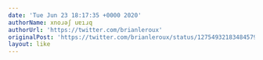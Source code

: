 ```yaml
---
date: 'Tue Jun 23 18:17:35 +0000 2020'
authorName: xnoɹǝʃ uɐıɹq
authorUrl: 'https://twitter.com/brianleroux'
originalPost: 'https://twitter.com/brianleroux/status/1275493218348457984'
layout: like
---
```

